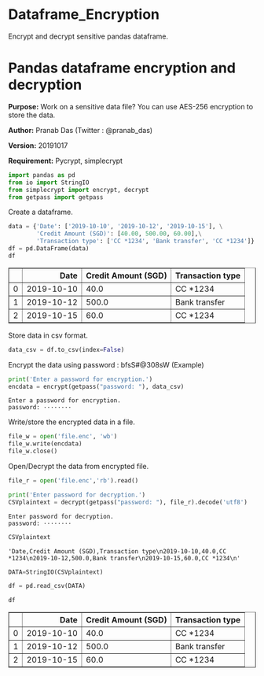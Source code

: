 # Dataframe_Encryption
Encrypt and decrypt sensitive pandas dataframe. 

# Pandas dataframe encryption and decryption
**Purpose:** Work on a sensitive data file? You can use AES-256 encryption to store the data. 

**Author:** Pranab Das (Twitter : @pranab_das) 

**Version:** 20191017

**Requirement:** Pycrypt, simplecrypt


```python
import pandas as pd
from io import StringIO
from simplecrypt import encrypt, decrypt
from getpass import getpass
```

Create a dataframe.


```python
data = {'Date': ['2019-10-10', '2019-10-12', '2019-10-15'], \
        'Credit Amount (SGD)': [40.00, 500.00, 60.00],\
        'Transaction type': ['CC *1234', 'Bank transfer', 'CC *1234']}
df = pd.DataFrame(data)
df
```




<div>
<style scoped>
    .dataframe tbody tr th:only-of-type {
        vertical-align: middle;
    }

    .dataframe tbody tr th {
        vertical-align: top;
    }

    .dataframe thead th {
        text-align: right;
    }
</style>
<table border="1" class="dataframe">
  <thead>
    <tr style="text-align: right;">
      <th></th>
      <th>Date</th>
      <th>Credit Amount (SGD)</th>
      <th>Transaction type</th>
    </tr>
  </thead>
  <tbody>
    <tr>
      <td>0</td>
      <td>2019-10-10</td>
      <td>40.0</td>
      <td>CC *1234</td>
    </tr>
    <tr>
      <td>1</td>
      <td>2019-10-12</td>
      <td>500.0</td>
      <td>Bank transfer</td>
    </tr>
    <tr>
      <td>2</td>
      <td>2019-10-15</td>
      <td>60.0</td>
      <td>CC *1234</td>
    </tr>
  </tbody>
</table>
</div>



Store data in csv format. 


```python
data_csv = df.to_csv(index=False)
```

Encrypt the data using password : bfsS#@308sW (Example)


```python
print('Enter a password for encryption.')
encdata = encrypt(getpass("password: "), data_csv)
```

    Enter a password for encryption.
    password: ········


Write/store the encrypted data in a file. 


```python
file_w = open('file.enc', 'wb')
file_w.write(encdata)
file_w.close()
```

Open/Decrypt the data from encrypted file. 


```python
file_r = open('file.enc','rb').read()
```


```python
print('Enter password for decryption.')
CSVplaintext = decrypt(getpass("password: "), file_r).decode('utf8')
```

    Enter password for decryption.
    password: ········



```python
CSVplaintext
```




    'Date,Credit Amount (SGD),Transaction type\n2019-10-10,40.0,CC *1234\n2019-10-12,500.0,Bank transfer\n2019-10-15,60.0,CC *1234\n'




```python
DATA=StringIO(CSVplaintext)
```


```python
df = pd.read_csv(DATA)
```


```python
df
```




<div>
<style scoped>
    .dataframe tbody tr th:only-of-type {
        vertical-align: middle;
    }

    .dataframe tbody tr th {
        vertical-align: top;
    }

    .dataframe thead th {
        text-align: right;
    }
</style>
<table border="1" class="dataframe">
  <thead>
    <tr style="text-align: right;">
      <th></th>
      <th>Date</th>
      <th>Credit Amount (SGD)</th>
      <th>Transaction type</th>
    </tr>
  </thead>
  <tbody>
    <tr>
      <td>0</td>
      <td>2019-10-10</td>
      <td>40.0</td>
      <td>CC *1234</td>
    </tr>
    <tr>
      <td>1</td>
      <td>2019-10-12</td>
      <td>500.0</td>
      <td>Bank transfer</td>
    </tr>
    <tr>
      <td>2</td>
      <td>2019-10-15</td>
      <td>60.0</td>
      <td>CC *1234</td>
    </tr>
  </tbody>
</table>
</div>




```python

```
